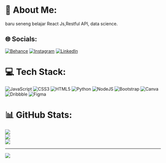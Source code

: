 # 💫 About Me:
baru seneng belajar React Js,Restful API, data science.


## 🌐 Socials:
[![Behance](https://img.shields.io/badge/Behance-1769ff?logo=behance&logoColor=white)](https://behance.net/irfanr20113) [![Instagram](https://img.shields.io/badge/Instagram-%23E4405F.svg?logo=Instagram&logoColor=white)](https://instagram.com/rf.ramadhan) [![LinkedIn](https://img.shields.io/badge/LinkedIn-%230077B5.svg?logo=linkedin&logoColor=white)](https://linkedin.com/in/irfan-ramadhani-a60527214) 

# 💻 Tech Stack:
![JavaScript](https://img.shields.io/badge/javascript-%23323330.svg?style=for-the-badge&logo=javascript&logoColor=%23F7DF1E) ![CSS3](https://img.shields.io/badge/css3-%231572B6.svg?style=for-the-badge&logo=css3&logoColor=white) ![HTML5](https://img.shields.io/badge/html5-%23E34F26.svg?style=for-the-badge&logo=html5&logoColor=white) ![Python](https://img.shields.io/badge/python-3670A0?style=for-the-badge&logo=python&logoColor=ffdd54) ![NodeJS](https://img.shields.io/badge/node.js-6DA55F?style=for-the-badge&logo=node.js&logoColor=white) ![Bootstrap](https://img.shields.io/badge/bootstrap-%23563D7C.svg?style=for-the-badge&logo=bootstrap&logoColor=white) ![Canva](https://img.shields.io/badge/Canva-%2300C4CC.svg?style=for-the-badge&logo=Canva&logoColor=white) ![Dribbble](https://img.shields.io/badge/Dribbble-EA4C89?style=for-the-badge&logo=dribbble&logoColor=white) 	![Figma](https://img.shields.io/badge/figma-%23F24E1E.svg?style=for-the-badge&logo=figma&logoColor=white)
# 📊 GitHub Stats:
![](https://github-readme-stats.vercel.app/api?username=irfanramadhan1999&theme=swift&hide_border=false&include_all_commits=false&count_private=false)<br/>
![](https://github-readme-streak-stats.herokuapp.com/?user=irfanramadhan1999&theme=swift&hide_border=false)<br/>
![](https://github-readme-stats.vercel.app/api/top-langs/?username=irfanramadhan1999&theme=swift&hide_border=false&include_all_commits=false&count_private=false&layout=compact)

---
[![](https://visitcount.itsvg.in/api?id=irfanramadhan1999&icon=0&color=0)](https://visitcount.itsvg.in)

<!-- Proudly created with GPRM ( https://gprm.itsvg.in ) -->

